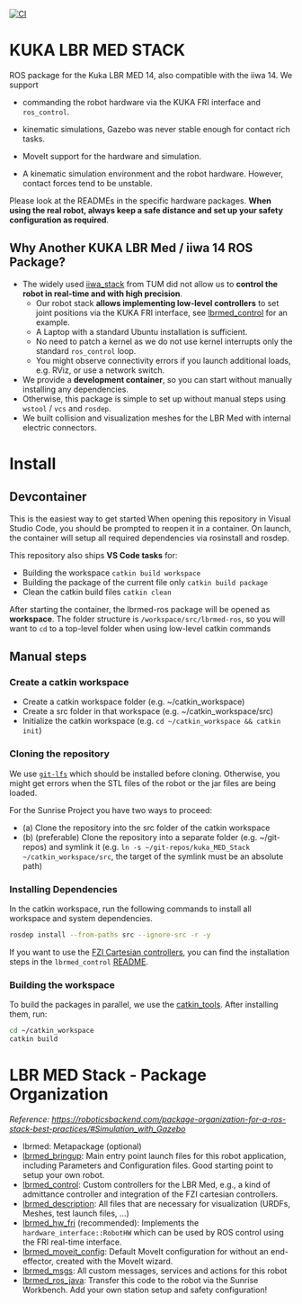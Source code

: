 [![CI](https://github.com/rwth-irt/lbrmed-ros/actions/workflows/ci.yml/badge.svg)](https://github.com/rwth-irt/lbrmed-ros/actions/workflows/ci.yml)
# KUKA LBR MED STACK
ROS package for the Kuka LBR MED 14, also compatible with the iiwa 14.
We support
- commanding the robot hardware via the KUKA FRI interface and `ros_control`.
- kinematic simulations, Gazebo was never stable enough for contact rich tasks.
- MoveIt support for the hardware and simulation.

- A kinematic simulation environment and the robot hardware.
However, contact forces tend to be unstable.

Please look at the READMEs in the specific hardware packages.
**When using the real robot, always keep a safe distance and set up your safety configuration as required**.

## Why Another KUKA LBR Med / iiwa 14 ROS Package?
* The widely used [iiwa_stack](https://github.com/IFL-CAMP/iiwa_stack) from TUM did not allow us to **control the robot in real-time and with high precision**.
  * Our robot stack **allows implementing low-level controllers** to set joint positions via the KUKA FRI interface, see [lbrmed_control](./lbrmed_control) for an example.
  * A Laptop with a standard Ubuntu installation is sufficient.
  * No need to patch a kernel as we do not use kernel interrupts only the standard `ros_control` loop.
  * You might observe connectivity errors if you launch additional loads, e.g. RViz, or use a network switch.
* We provide a **development container**, so you can start without manually installing any dependencies.
* Otherwise, this package is simple to set up without manual steps using `wstool` / `vcs` and `rosdep`.
* We built collision and visualization meshes for the LBR Med with internal electric connectors.

# Install
## Devcontainer
This is the easiest way to get started
When opening this repository in Visual Studio Code, you should be prompted to reopen it in a container.
On launch, the container will setup all required dependencies via rosinstall and rosdep.

This repository also ships **VS Code tasks** for:
- Building the workspace `catkin build workspace`
- Building the package of the current file only `catkin build package`
- Clean the catkin build files `catkin clean`

After starting the container, the lbrmed-ros package will be opened as **workspace**.
The folder structure is `/workspace/src/lbrmed-ros`, so you will want to `cd` to a top-level folder when using low-level catkin commands

## Manual steps
### Create a catkin workspace
* Create a catkin workspace folder (e.g. ~/catkin_workspace)
* Create a src folder in that workspace (e.g. ~/catkin_workspace/src)
* Initialize the catkin workspace (e.g. `cd ~/catkin_workspace && catkin init`)

### Cloning the repository
We use [`git-lfs`](https://packagecloud.io/github/git-lfs/install) which should be installed before cloning.
Otherwise, you might get errors when the STL files of the robot or the jar files are being loaded.

For the Sunrise Project you have two ways to proceed:
* (a) Clone the repository into the src folder of the catkin workspace
* (b) (preferable) Clone the repository into a separate folder (e.g. ~/git-repos) and symlink it (e.g. `ln -s ~/git-repos/kuka_MED_Stack ~/catkin_workspace/src`, the target of the symlink must be an absolute path) 

### Installing Dependencies
In the catkin workspace, run the following commands to install all workspace and system dependencies.
```bash
rosdep install --from-paths src --ignore-src -r -y
``` 

If you want to use the [FZI Cartesian controllers](https://github.com/fzi-forschungszentrum-informatik/cartesian_controllers), you can find the installation steps in the `lbrmed_control` [README](./lbrmed_control/README.md).

### Building the workspace
To build the packages in parallel, we use the [catkin_tools](https://catkin-tools.readthedocs.io/en/latest/installing.html). After installing them, run:
```bash
cd ~/catkin_workspace
catkin build
```

# LBR MED Stack - Package Organization
*Reference: https://roboticsbackend.com/package-organization-for-a-ros-stack-best-practices/#Simulation_with_Gazebo*

* lbrmed: Metapackage (optional)
* [lbrmed_bringup](./lbrmed_bringup): Main entry point launch files for this robot application, including Parameters and Configuration files. Good starting point to setup your own robot.
* [lbrmed_control](./lbrmed_control): Custom controllers for the LBR Med, e.g., a kind of admittance controller and integration of the FZI cartesian controllers.
* [lbrmed_description](./lbrmed_description): All files that are necessary for visualization (URDFs, Meshes, test launch files, ...)
* [lbrmed_hw_fri](./lbrmed_hw_fri/) (recommended): Implements the `hardware_interface::RobotHW` which can be used by ROS control using the FRI real-time interface.
* [lbrmed_moveit_config](./lbrmed_moveit_config): Default MoveIt configuration for without an end-effector, created with the MoveIt wizard.
* [lbrmed_msgs](./lbrmed_msgs): All custom messages, services and actions for this robot
* [lbrmed_ros_java](./lbrmed_ros_java): Transfer this code to the robot via the Sunrise Workbench. Add your own station setup and safety configuration!
